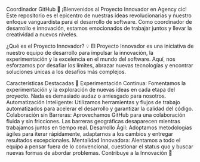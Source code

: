 Coordinador GitHub 🚀
¡Bienvenidos al Proyecto Innovador en Agency cic! Este repositorio es el epicentro de nuestras ideas revolucionarias y nuestro enfoque vanguardista para el desarrollo de software. Como coordinador de desarrollo e innovación, estamos emocionados de trabajar juntos y llevar la creatividad a nuevos niveles.

¿Qué es el Proyecto Innovador? 💡
El Proyecto Innovador es una iniciativa de nuestro equipo de desarrollo para impulsar la innovación, la experimentación y la excelencia en el mundo del software. Aquí, nos esforzamos por desafiar los límites, abrazar nuevas tecnologías y encontrar soluciones únicas a los desafíos más complejos.

Características Destacadas 🌟
Experimentación Continua: Fomentamos la experimentación y la exploración de nuevas ideas en cada etapa del proyecto. Nada es demasiado audaz o arriesgado para nosotros.
Automatización Inteligente: Utilizamos herramientas y flujos de trabajo automatizados para acelerar el desarrollo y garantizar la calidad del código.
Colaboración sin Barreras: Aprovechamos GitHub para una colaboración fluida y sin fricciones. Las barreras geográficas desaparecen mientras trabajamos juntos en tiempo real.
Desarrollo Ágil: Adoptamos metodologías ágiles para iterar rápidamente, adaptarnos a los cambios y entregar resultados excepcionales.
Mentalidad Innovadora: Alentamos a todo el equipo a pensar fuera de lo convencional, cuestionar el status quo y buscar nuevas formas de abordar problemas.
Contribuye a la Innovación 🙌
